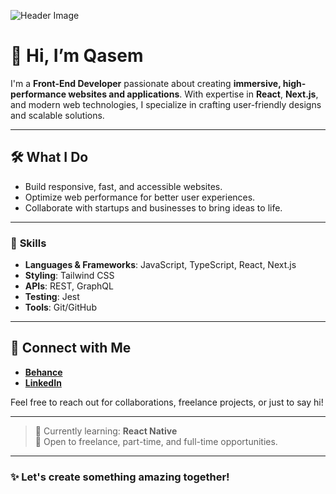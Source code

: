 ![Header Image](https://i.imgur.com/cOQ4hiB.png)

# 👋 Hi, I’m Qasem  
I'm a **Front-End Developer** passionate about creating **immersive, high-performance websites and applications**. With expertise in **React**, **Next.js**, and modern web technologies, I specialize in crafting user-friendly designs and scalable solutions.

---

## 🛠️ **What I Do**
- Build responsive, fast, and accessible websites.  
- Optimize web performance for better user experiences.  
- Collaborate with startups and businesses to bring ideas to life.  

---

### 🌟 **Skills**
- **Languages & Frameworks**: JavaScript, TypeScript, React, Next.js  
- **Styling**: Tailwind CSS  
- **APIs**: REST, GraphQL  
- **Testing**: Jest  
- **Tools**: Git/GitHub  

---

## 🔗 **Connect with Me**  
- [**Behance**](https://behance.net/qasemnik)  
- [**LinkedIn**](https://linkedin.com/in/qasemnik)  

Feel free to reach out for collaborations, freelance projects, or just to say hi!  

---

> 🌱 Currently learning: **React Native**  
> 💼 Open to freelance, part-time, and full-time opportunities.

---

### ✨ Let's create something amazing together!
